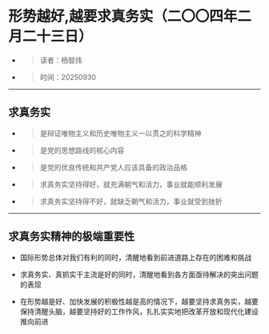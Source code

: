 # 形势越好,越要求真务实（二〇〇四年二月二十三日）
- >读者：杨智炜 
- >时间：20250930
---
## 求真务实
- >是辩证唯物主义和历史唯物主义一以贯之的科学精神

- >是党的思想路线的核心内容

- >是党的优良传统和共产党人应该具备的政治品格

- >求真务实坚持得好，就充满朝气和活力，事业就能顺利发展

- >求真务实坚持得不好，就缺乏朝气和活力，事业就受到挫折
---
## 求真务实精神的极端重要性
- 国际形势总体对我们有利的同时，清醒地看到前进道路上存在的困难和挑战

- 求真务实、真抓实干主流是好的同时，清醒地看到各方面亟待解决的突出问题的表现

- 在形势越是好、加快发展的积极性越是高的情况下，越要坚持求真务实，越要保持清醒头脑，越要坚持好的工作作风，扎扎实实地把改革开放和现代化建设推向前进